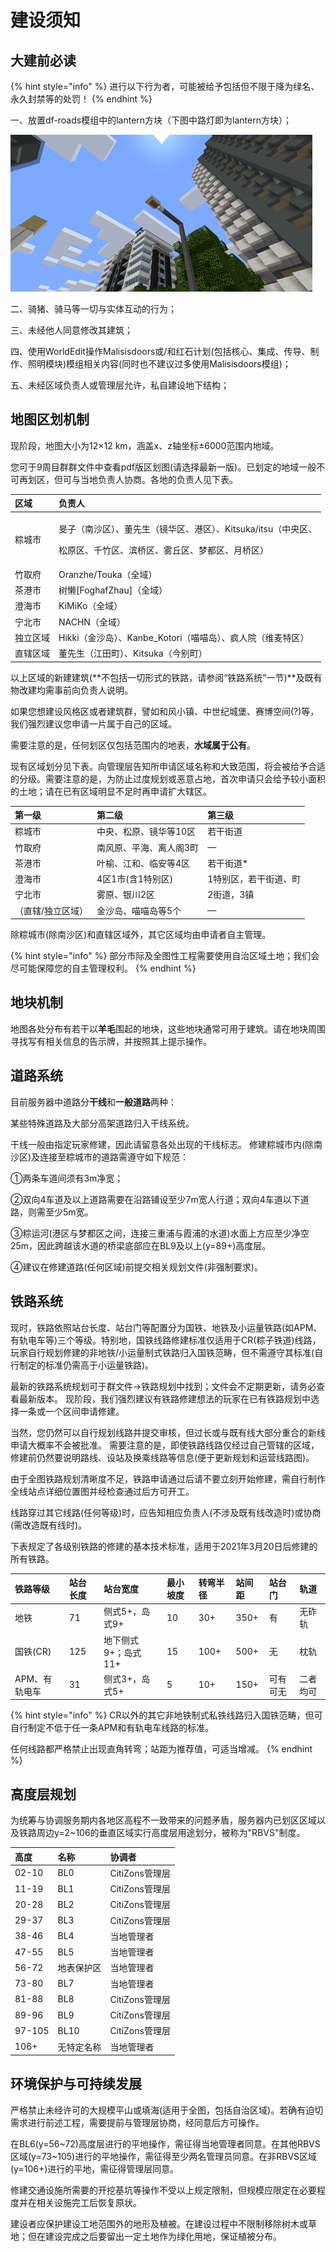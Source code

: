 # 建设须知

## 大建前必读 <a id="before-building"></a>

{% hint style="info" %}
进行以下行为者，可能被给予包括但不限于降为绿名、永久封禁等的处罚！
{% endhint %}

一、放置df-roads模组中的lantern方块（下图中路灯即为lantern方块）；

![lantern&#x65B9;&#x5757;](../.gitbook/assets/image%20%284%29%20%284%29.png)

二、骑猪、骑马等一切与实体互动的行为；

三、未经他人同意修改其建筑；

四、使用WorldEdit操作Malisisdoors或/和红石计划\(包括核心、集成、传导、制作、照明模块\)模组相关内容\(同时也不建议过多使用Malisisdoors模组\)； 

五、未经区域负责人或管理层允许，私自建设地下结构；

## 地图区划机制 <a id="district"></a>

现阶段，地图大小为12×12 km，涵盖x、z轴坐标±6000范围内地域。

您可于9周目群群文件中查看pdf版区划图\(请选择最新一版\)。已划定的地域一般不可再划区，但可与当地负责人协商。各地的负责人见下表。

<table>
  <thead>
    <tr>
      <th style="text-align:left">&#x533A;&#x57DF;</th>
      <th style="text-align:left">&#x8D1F;&#x8D23;&#x4EBA;</th>
    </tr>
  </thead>
  <tbody>
    <tr>
      <td style="text-align:left">&#x7CBD;&#x57CE;&#x5E02;</td>
      <td style="text-align:left">
        <p>&#x65FB;&#x5B50;&#xFF08;&#x5357;&#x6C99;&#x533A;&#xFF09;&#x3001;&#x8463;&#x5148;&#x751F;&#xFF08;&#x955C;&#x534E;&#x533A;&#x3001;&#x6E2F;&#x533A;&#xFF09;&#x3001;Kitsuka/itsu&#xFF08;&#x4E2D;&#x592E;&#x533A;&#x3001;</p>
        <p>&#x677E;&#x539F;&#x533A;&#x3001;&#x5343;&#x7AF9;&#x533A;&#x3001;&#x6EE8;&#x6865;&#x533A;&#x3001;&#x96FE;&#x4E18;&#x533A;&#x3001;&#x68A6;&#x90FD;&#x533A;&#x3001;&#x6708;&#x6865;&#x533A;&#xFF09;</p>
      </td>
    </tr>
    <tr>
      <td style="text-align:left">&#x7AF9;&#x53D6;&#x5E9C;</td>
      <td style="text-align:left">Oranzhe/Touka&#xFF08;&#x5168;&#x57DF;&#xFF09;</td>
    </tr>
    <tr>
      <td style="text-align:left">&#x8336;&#x6E2F;&#x5E02;</td>
      <td style="text-align:left">&#x6811;&#x61D2;[FoghafZhau]&#xFF08;&#x5168;&#x57DF;&#xFF09;</td>
    </tr>
    <tr>
      <td style="text-align:left">&#x6F84;&#x6D77;&#x5E02;</td>
      <td style="text-align:left">KiMiKo&#xFF08;&#x5168;&#x57DF;&#xFF09;</td>
    </tr>
    <tr>
      <td style="text-align:left">&#x5B81;&#x5317;&#x5E02;</td>
      <td style="text-align:left">NACHN&#xFF08;&#x5168;&#x57DF;&#xFF09;</td>
    </tr>
    <tr>
      <td style="text-align:left">&#x72EC;&#x7ACB;&#x533A;&#x57DF;</td>
      <td style="text-align:left">Hikki&#xFF08;&#x91D1;&#x6C99;&#x5C9B;&#xFF09;&#x3001;Kanbe_Kotori&#xFF08;&#x55B5;&#x55B5;&#x5C9B;&#xFF09;&#x3001;&#x75AF;&#x4EBA;&#x9662;&#xFF08;&#x7EF4;&#x9EA6;&#x7279;&#x533A;&#xFF09;</td>
    </tr>
    <tr>
      <td style="text-align:left">&#x76F4;&#x8F96;&#x533A;&#x57DF;</td>
      <td style="text-align:left">&#x8463;&#x5148;&#x751F;&#xFF08;&#x6C5F;&#x7530;&#x753A;&#xFF09;&#x3001;Kitsuka&#xFF08;&#x4ECA;&#x522B;&#x753A;&#xFF09;</td>
    </tr>
  </tbody>
</table>

以上区域的新建建筑\(**不包括一切形式的铁路，请参阅“铁路系统”一节\)**及既有物改建均需事前向负责人说明。

如果您想建设风格区或者建筑群，譬如和风小镇、中世纪城堡、赛博空间\(?\)等，我们强烈建议您申请一片属于自己的区域。

需要注意的是，任何划区仅包括范围内的地表，**水域属于公有**。

现有区域划分见下表。向管理层告知所申请区域名称和大致范围，将会被给予合适的分级。需要注意的是，为防止过度规划或恶意占地，首次申请只会给予较小面积的土地；请在已有区域明显不足时再申请扩大辖区。

| 第一级 | 第二级 | 第三级 |
| :--- | :--- | :--- |
| 粽城市 | 中央、松原、镜华等10区 | 若干街道 |
| 竹取府 | 南风原、平海、离人阁3町 | — |
| 茶港市 | 叶榆、江和、临安等4区 | 若干街道\* |
| 澄海市 | 4区1市\(含1特别区\) | 1特别区，若干街道、町 |
| 宁北市 | 雾原、银川2区 | 2街道，3镇 |
| （直辖/独立区域） | 金沙岛、喵喵岛等5个 | — |

除粽城市\(除南沙区\)和直辖区域外，其它区域均由申请者自主管理。

{% hint style="info" %}
部分市际及全图性工程需要使用自治区域土地；我们会尽可能保障您的自主管理权利。
{% endhint %}

## **地块机制** <a id="blocks"></a>

地图各处分布有若干以**羊毛**围起的地块，这些地块通常可用于建筑。请在地块周围寻找写有相关信息的告示牌，并按照其上提示操作。

## 道路系统  <a id="road-system"></a>

目前服务器中道路分**干线**和**一般道路**两种：

某些特殊道路及大部分高架道路归入干线系统。

干线一般由指定玩家修建，因此请留意各处出现的干线标志。 修建粽城市内\(除南沙区\)及连接至粽城市的道路需遵守如下规范： 

①两条车道间须有3m净宽； 

②双向4车道及以上道路需要在沿路铺设至少7m宽人行道；双向4车道以下道路，则需至少5m宽。 

③粽运河\(港区与梦都区之间，连接三重浦与霞浦的水道\)水面上方应至少净空25m，因此跨越该水道的桥梁底部应在BL9及以上\(y=89+\)高度层。

 ④建议在修建道路\(任何区域\)前提交相关规划文件\(非强制要求\)。

## 铁路系统 <a id="railway-system"></a>

现时，铁路依照站台长度、站台门等配置分为国铁、地铁及小运量铁路\(如APM、有轨电车等\)三个等级。特别地，国铁线路修建标准仅适用于CR\(粽子铁道\)线路，玩家自行规划修建的非地铁/小运量制式铁路归入国铁范畴，但不需遵守其标准\(自行制定的标准仍需高于小运量铁路\)。 

最新的铁路系统规划可于群文件→铁路规划中找到；文件会不定期更新，请务必查看最新版本。 现阶段，我们强烈建议有铁路修建想法的玩家在已有铁路规划中选择一条或一个区间申请修建。

当然，您仍然可以自行规划线路并提交审核，但过长或与既有线大部分重合的新线申请大概率不会被批准。 需要注意的是，即使铁路线路仅经过自己管辖的区域，修建前仍然要说明路线、设站及换乘线路等信息\(便于更新规划和运营线路图\)。 

由于全图铁路规划清晰度不足，铁路申请通过后请不要立刻开始修建，需自行制作全线站点详细位置图并经检查通过后方可开工。

线路穿过其它线路\(任何等级\)时，应告知相应负责人\(不涉及既有线改造时\)或协商\(需改造既有线时\)。

下表规定了各级别铁路的修建的基本技术标准，适用于2021年3月20日后修建的所有铁路。

| 铁路等级 | 站台长度 | 站台宽度 | 最小坡度 | 转弯半径 | 站间距 | 站台门 | 轨道 |
| :--- | :--- | :--- | :--- | :--- | :--- | :--- | :--- |
| 地铁 | 71 | 侧式5+，岛式9+ | 10 | 30+ | 350+ | 有 | 无砟轨 |
| 国铁\(CR\) | 125 | 地下侧式9+；岛式11+ | 15 | 100+ | 500+ | 无 | 枕轨 |
| APM、有轨电车 | 31 | 侧式3+，岛式5+ | 5 | 10+ | 150+ | 可有可无 | 二者均可 |

{% hint style="info" %}
CR以外的其它非地铁制式私铁线路归入国铁范畴，但可自行制定不低于任一条APM和有轨电车线路的标准。

任何线路都严格禁止出现直角转弯；站距为推荐值，可适当增减。
{% endhint %}

## 高度层规划 <a id="rbvs"></a>

为统筹与协调服务期内各地区高程不一致带来的问题矛盾，服务器内已划区区域以及铁路周边y=2~106的垂直区域实行高度层用途划分，被称为"RBVS"制度。

| 高度 | 名称 | 协调者 |
| :--- | :--- | :--- |
| 02-10 | BL0 | CitiZons管理层 |
| 11-19 | BL1 | CitiZons管理层 |
| 20-28 | BL2 | CitiZons管理层 |
| 29-37 | BL3 | CitiZons管理层 |
| 38-46 | BL4 | 当地管理者 |
| 47-55 | BL5 | 当地管理者 |
| 56-72 | 地表保护区 | 当地管理者 |
| 73-80 | BL7 | 当地管理者 |
| 81-88 | BL8 | CitiZons管理层 |
| 89-96 | BL9 | CitiZons管理层 |
| 97-105 | BL10 | CitiZons管理层 |
| 106+ | 无特定名称 | 当地管理者 |

## **环境保护与可持续发展** <a id="env"></a>

严格禁止未经许可的大规模平山或填海\(适用于全图，包括自治区域\)。若确有迫切需求进行前述工程，需要提前与管理层协商，经同意后方可操作。

在BL6\(y=56~72\)高度层进行的平地操作，需征得当地管理者同意。在其他RBVS区域\(y=73~105\)进行的平地操作，需征得至少两名管理员同意。在非RBVS区域\(y=106+\)进行的平地，需征得管理层同意。

修建交通设施所需要的开挖基坑等操作不受以上规定限制，但规模应限定在必要程度并在相关设施完工后恢复原状。

建设者应保护建设工地范围外的地形及植被。在建设过程中不限制移除树木或草地；但在建设完成之后要留出一定土地作为绿化用地，保证植被分布。

